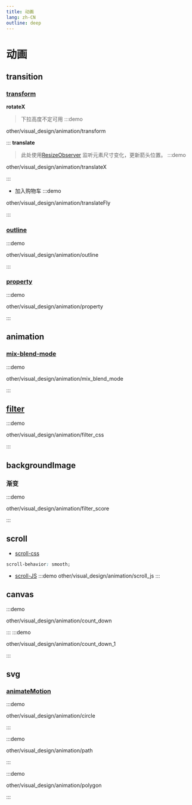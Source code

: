 ```yaml
---
title: 动画
lang: zh-CN
outline: deep
---
```


# 动画


## transition
### [transform](../css/transform.md)
**rotateX**
> 下拉高度不定可用
:::demo

other/visual_design/animation/transform

:::
**translate**

> 此处使用[ResizeObserver](../webAPI/ResizeObserver.md) 监听元素尺寸变化，更新箭头位置。
:::demo

other/visual_design/animation/translateX

:::

* 加入购物车
:::demo

other/visual_design/animation/translateFly

:::
### [outline](../css/outline.md)
:::demo

other/visual_design/animation/outline

:::

### [property](../css/property.md)
:::demo

other/visual_design/animation/property

:::

## animation
### [mix-blend-mode](../css/mix_blend_mode.md)
:::demo

other/visual_design/animation/mix_blend_mode

:::

## [filter](../css/filter.md)
:::demo 

other/visual_design/animation/filter_css

:::
## backgroundImage
### 渐变
:::demo 

other/visual_design/animation/filter_score

:::

## scroll
* [scroll-css](../css/scroll.md)
```css
scroll-behavior: smooth;
```

* [scroll-JS](../webAPI/scroll.md)
:::demo
other/visual_design/animation/scroll_js
:::


## canvas
:::demo

other/visual_design/animation/count_down

:::
:::demo

other/visual_design/animation/count_down_1

:::
## svg
### [animateMotion](../html/svg.md#animatemotion-动画路径)
:::demo

other/visual_design/animation/circle

:::

:::demo

other/visual_design/animation/path

:::

:::demo

other/visual_design/animation/polygon

:::

